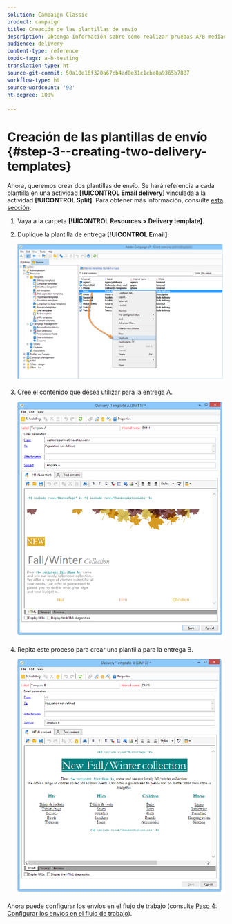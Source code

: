 ```yaml
---
solution: Campaign Classic
product: campaign
title: Creación de las plantillas de envío
description: Obtenga información sobre cómo realizar pruebas A/B mediante un caso de uso dedicado.
audience: delivery
content-type: reference
topic-tags: a-b-testing
translation-type: ht
source-git-commit: 50a10e16f320a67cb4ad0e31c1cbe8a9365b7887
workflow-type: ht
source-wordcount: '92'
ht-degree: 100%

---
```



# Creación de las plantillas de envío {#step-3--creating-two-delivery-templates}

Ahora, queremos crear dos plantillas de envío. Se hará referencia a cada plantilla en una actividad **[!UICONTROL Email delivery]** vinculada a la actividad **[!UICONTROL Split]**. Para obtener más información, consulte [esta sección](../../delivery/using/about-templates.md).

1. Vaya a la carpeta **[!UICONTROL Resources > Delivery template]**.
1. Duplique la plantilla de entrega **[!UICONTROL Email]**.

   ![](assets/use_case_abtesting_deliverymodel_001.png)

1. Cree el contenido que desea utilizar para la entrega A.

   ![](assets/use_case_abtesting_deliverymodel_002.png)

1. Repita este proceso para crear una plantilla para la entrega B.

   ![](assets/use_case_abtesting_deliverymodel_003.png)

Ahora puede configurar los envíos en el flujo de trabajo (consulte [Paso 4: Configurar los envíos en el flujo de trabajo](../../delivery/using/a-b-testing-uc-configuring-deliveries.md)).
